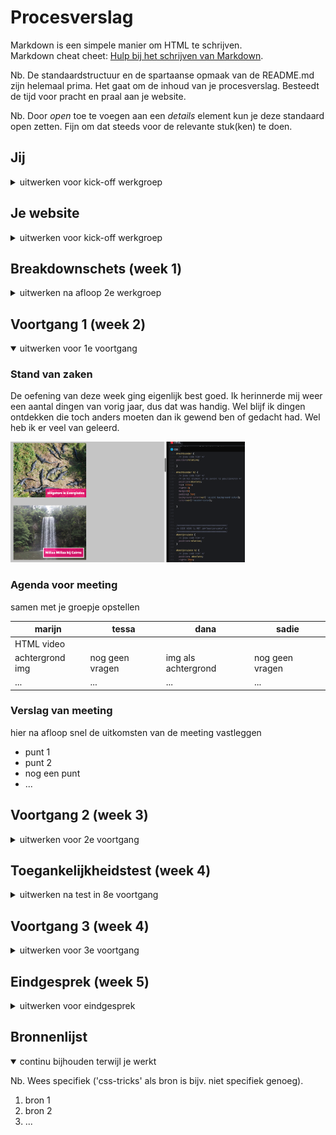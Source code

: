 # Procesverslag
Markdown is een simpele manier om HTML te schrijven.  
Markdown cheat cheet: [Hulp bij het schrijven van Markdown](https://github.com/adam-p/markdown-here/wiki/Markdown-Cheatsheet).

Nb. De standaardstructuur en de spartaanse opmaak van de README.md zijn helemaal prima. Het gaat om de inhoud van je procesverslag. Besteedt de tijd voor pracht en praal aan je website.

Nb. Door *open* toe te voegen aan een *details* element kun je deze standaard open zetten. Fijn om dat steeds voor de relevante stuk(ken) te doen.





## Jij

<details>
<summary>uitwerken voor kick-off werkgroep</summary>

### Auteur:
Dana Tehubijuluw

#### Je startniveau:
Ik denk te starten met rood

#### Je focus:
extra aandacht voor de surface laag (nog niet zeker, wat betekend dit ookalweer?)
 
</details>





## Je website

<details>
<summary>uitwerken voor kick-off werkgroep</summary>

### Je opdracht:
https://ikzoekbaas.dierenbescherming.nl

Ik ben gek op dieren. Ik vind het dan ook belangrijk dat alle dieren die in het dierenasiel zitten, een plekje krijgen bij een warm thuis. Het lijkt mij leuk om deze website aan te pakken.


#### Screenshot(s) van de eerste pagina (small screen): 
hier de naam van de pagina  
<img src="images/home.png" width="375px" alt="homepagina">

#### Screenshot(s) van de tweede pagina (small screen):
hier de naam van de pagina  
<img src="images/match.png" width="375px" alt="matchpagina">
 
</details>



## Breakdownschets (week 1)

<details>
<summary>uitwerken na afloop 2e werkgroep</summary>

### de hele pagina: 
<img src="images/breakdown-1.png" width="375px" alt="breakdown van de hele pagina">
<img src="images/breakdown-2.png" width="375px" alt="breakdown van de hele pagina">

<!--> ### dynamisch deel (bijv menu): 
<img src="images/dummy-plaatje.jpg" width="375px" alt="breakdown van een dynamisch deel">

### wellicht nog een dynamisch deel (bijv filter): 
<img src="images/dummy-plaatje.jpg" width="375px" alt="breakdown van nog een dynamisch deel"> <!--> 

</details>





## Voortgang 1 (week 2)

<details open>
<summary>uitwerken voor 1e voortgang</summary>

### Stand van zaken
De oefening van deze week ging eigenlijk best goed. Ik herinnerde mij weer een aantal dingen van vorig jaar, dus dat was handig. Wel blijf ik dingen ontdekken die
toch anders moeten dan ik gewend ben of gedacht had. Wel heb ik er veel van geleerd.

<img src="images/code-week2.png" width="375px" alt="code en opdracht week 2">



### Agenda voor meeting
samen met je groepje opstellen

| marijn          | tessa              | dana                | sadie            |
| ---             | ---                | ---                 | ---              |
| HTML video      |                    |                     |                  |
| achtergrond img | nog geen vragen    | img als achtergrond | nog geen vragen  |
| ...             | ...                | ...                 | ...              |


### Verslag van meeting
hier na afloop snel de uitkomsten van de meeting vastleggen

- punt 1
- punt 2
- nog een punt
- ...

</details>





## Voortgang 2 (week 3)

<details>
<summary>uitwerken voor 2e voortgang</summary>

### Stand van zaken
hier dit ging goed & dit was lastig (neem ook screenshots op van delen van je website en code)


### Agenda voor meeting
samen met je groepje opstellen

| student 1      | student 2          | student 3    | student 4        |
| ---            | ---                | ---          | ---              |
| dit bespreken  | en dit             | en ik dit    | en dan ik dat    |
| en dat ook nog | dit als er tijd is | nog een punt | dit wil ik zeker |
| ...            | ...                | ...          | ...              |


### Verslag van meeting
hier na afloop snel de uitkomsten van de meeting vastleggen

- punt 1
- punt 2
- nog een punt
- ...

</details>





## Toegankelijkheidstest (week 4)

<details>
<summary>uitwerken na test in 8e voortgang</summary>

### Bevindingen
Lijst met je bevindingen die in de test naar voren kwamen:

#### Titel eerste bevinding
Hier korte omschrijving (met indien nodig een afbeelding)

Hier een omschrijving van hoe het opgelost kan worden (met indien nodig een afbeelding)


#### Titel tweede bevinding. 
Hier korte omschrijving (met indien nodig een afbeelding)

Hier een omschrijving van hoe het opgelost kan worden (met indien nodig een afbeelding)


#### Titel volgende bevinding. 
Hier korte omschrijving (met indien nodig een afbeelding)

Hier een omschrijving van hoe het opgelost kan worden (met indien nodig een afbeelding)


#### Titel nog een bevinding. 
Hier korte omschrijving (met indien nodig een afbeelding)

Hier een omschrijving van hoe het opgelost kan worden (met indien nodig een afbeelding)

</details>





## Voortgang 3 (week 4)

<details>
<summary>uitwerken voor 3e voortgang</summary>

### Stand van zaken
hier dit ging goed & dit was lastig (neem ook screenshots op van delen van je website en code)


### Agenda voor meeting
samen met je groepje opstellen

| student 1      | student 2          | student 3    | student 4        |
| ---            | ---                | ---          | ---              |
| dit bespreken  | en dit             | en ik dit    | en dan ik dat    |
| en dat ook nog | dit als er tijd is | nog een punt | dit wil ik zeker |
| ...            | ...                | ...          | ...              |


### Verslag van meeting
hier na afloop snel de uitkomsten van de meeting vastleggen

- punt 1
- punt 2
- nog een punt
- ...

</details>





## Eindgesprek (week 5)

<details>
<summary>uitwerken voor eindgesprek</summary>

### Stand van zaken
hier dit ging goed & dit was lastig (neem ook screenshots op van delen van je website en code)

### Screenshot(s)

hier screenshot(s) van je eindresultaat

</details>





## Bronnenlijst

<details open>
<summary>continu bijhouden terwijl je werkt</summary>

Nb. Wees specifiek ('css-tricks' als bron is bijv. niet specifiek genoeg).

1. bron 1
2. bron 2
3. ...

</details>
